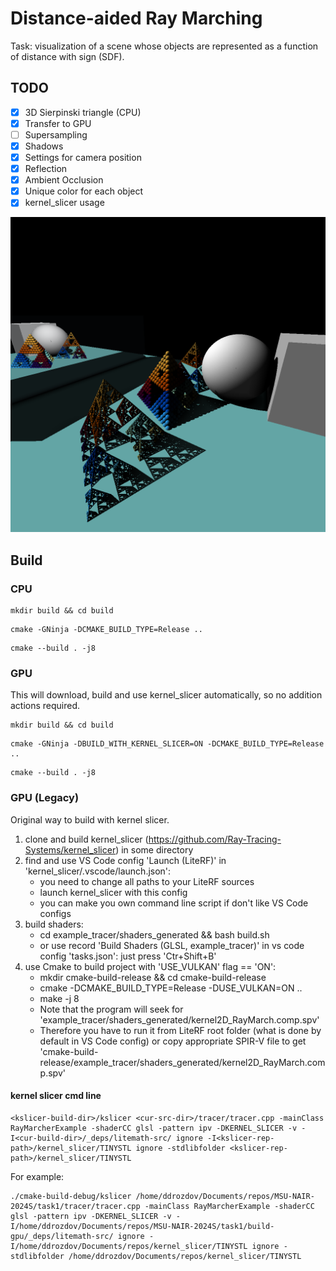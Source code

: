 # Distance-aided Ray Marching

Task: visualization of a scene whose objects are represented as a function of distance with sign (SDF).

## TODO

- [x] 3D Sierpinski triangle (CPU)
- [x] Transfer to GPU
- [ ] Supersampling
- [x] Shadows
- [x] Settings for camera position
- [x] Reflection
- [x] Ambient Occlusion
- [x] Unique color for each object
- [x] kernel_slicer usage

![Cur result](imgs/out_gpu_300.bmp)

## Build

### CPU

```
mkdir build && cd build
```
```
cmake -GNinja -DCMAKE_BUILD_TYPE=Release ..
```
```
cmake --build . -j8
```
### GPU
This will download, build and use kernel_slicer automatically, so no addition actions required.

```
mkdir build && cd build
```
```
cmake -GNinja -DBUILD_WITH_KERNEL_SLICER=ON -DCMAKE_BUILD_TYPE=Release ..
```
```
cmake --build . -j8
```
### GPU (Legacy)
Original way to build with kernel slicer.
1. clone and build kernel_slicer (https://github.com/Ray-Tracing-Systems/kernel_slicer) in some directory
2. find and use VS Code config 'Launch (LiteRF)' in 'kernel_slicer/.vscode/launch.json':
   * you need to change all paths to your LiteRF sources
   * launch kernel_slicer with this config
   * you can make you own command line script if don't like VS Code configs
3. build shaders:
   * cd example_tracer/shaders_generated && bash build.sh
   * or use record 'Build Shaders (GLSL, example_tracer)' in vs code config 'tasks.json': just press 'Ctr+Shift+B'
4. use Cmake to build project with 'USE_VULKAN' flag == 'ON':
   * mkdir cmake-build-release && cd cmake-build-release
   * cmake -DCMAKE_BUILD_TYPE=Release -DUSE_VULKAN=ON ..
   * make -j 8
   * Note that the program will seek for 'example_tracer/shaders_generated/kernel2D_RayMarch.comp.spv' 
   * Therefore you have to run it from LiteRF root folder (what is done by default in VS Code config) or copy appropriate SPIR-V file to get 'cmake-build-release/example_tracer/shaders_generated/kernel2D_RayMarch.comp.spv'

#### kernel slicer cmd line

```
<kslicer-build-dir>/kslicer <cur-src-dir>/tracer/tracer.cpp -mainClass RayMarcherExample -shaderCC glsl -pattern ipv -DKERNEL_SLICER -v -I<cur-build-dir>/_deps/litemath-src/ ignore -I<kslicer-rep-path>/kernel_slicer/TINYSTL ignore -stdlibfolder <kslicer-rep-path>/kernel_slicer/TINYSTL
```

For example:
```
./cmake-build-debug/kslicer /home/ddrozdov/Documents/repos/MSU-NAIR-2024S/task1/tracer/tracer.cpp -mainClass RayMarcherExample -shaderCC glsl -pattern ipv -DKERNEL_SLICER -v -I/home/ddrozdov/Documents/repos/MSU-NAIR-2024S/task1/build-gpu/_deps/litemath-src/ ignore -I/home/ddrozdov/Documents/repos/kernel_slicer/TINYSTL ignore -stdlibfolder /home/ddrozdov/Documents/repos/kernel_slicer/TINYSTL
```

